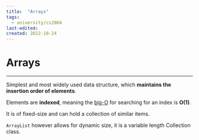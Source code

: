 ```yaml
---
title:  "Arrays"
tags:
  - university/cs2004 
last-edited:
created: 2022-10-24
---
```

# Arrays
---
Simplest and most widely used data structure, which **maintains the insertion order of  elements**.

Elements are **indexed**, meaning the [big-O](notes/university/cs2004/big-o-notation.md) for searching for an index is **O(1)**.

It is of fixed-size and can hold a collection of similar items.

`ArrayList` however allows for dynamic size, it is a variable length Collection class.